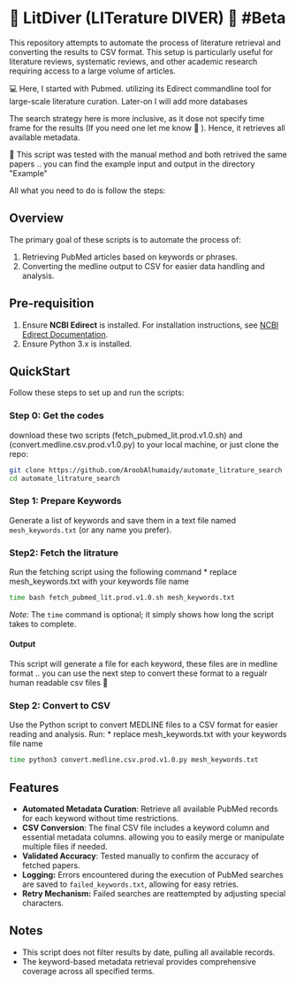 
# 🤿  LitDiver (LITerature DIVER) 🤿 #Beta 
This repository attempts to automate the process of literature retrieval and converting the results to CSV format. This setup is particularly useful for literature reviews, systematic reviews, and other academic research requiring access to a large volume of articles.

💻  Here, I started with Pubmed. utilizing its Edirect commandline tool for large-scale literature curation. Later-on I will add more databases 

The search strategy here is more inclusive, as it dose not specify time frame for the results (If you need one let me know 😬 ). Hence, it retrieves all available metadata. 


🌟 This script was tested with the manual method and both retrived the same papers .. you can find the example input and output in the directory "Example" 

All what you need to do is follow the steps: 

## Overview
The primary goal of these scripts is to automate the process of:
1. Retrieving PubMed articles based on keywords or phrases.
2. Converting the medline output to CSV for easier data handling and analysis.

## Pre-requisition
1. Ensure **NCBI Edirect** is installed. For installation instructions, see [NCBI Edirect Documentation](https://www.ncbi.nlm.nih.gov/books/NBK179288/).
2. Ensure Python 3.x is installed.

## QuickStart
Follow these steps to set up and run the scripts:

### Step 0: Get the codes 
download these two scripts (fetch_pubmed_lit.prod.v1.0.sh) and (convert.medline.csv.prod.v1.0.py) to your local machine, or just clone the repo: 

```bash
git clone https://github.com/AroobAlhumaidy/automate_litrature_search
cd automate_litrature_search
```

### Step 1: Prepare Keywords
Generate a list of keywords and save them in a text file named `mesh_keywords.txt` (or any name you prefer).

### Step2: Fetch the litrature
Run the fetching script using the following command 
    * replace mesh_keywords.txt with your keywords file name 

```bash
time bash fetch_pubmed_lit.prod.v1.0.sh mesh_keywords.txt
```
   *Note:* The `time` command is optional; it simply shows how long the script takes to complete.

#### Output
This script will generate a file for each keyword, these files are in medline format .. you can use the next step to convert these format to a regualr human readable csv files 📰

### Step 2: Convert to CSV

Use the Python script to convert MEDLINE files to a CSV format for easier reading and analysis. Run:
    * replace mesh_keywords.txt with your keywords file name 

```bash
time python3 convert.medline.csv.prod.v1.0.py mesh_keywords.txt
```

## Features

- **Automated Metadata Curation**: Retrieve all available PubMed records for each keyword without time restrictions.
- **CSV Conversion**: The final CSV file includes a keyword column and essential metadata columns. allowing you to easily merge or manipulate multiple files if needed.
- **Validated Accuracy**: Tested manually to confirm the accuracy of fetched papers.
- **Logging:** Errors encountered during the execution of PubMed searches are saved to `failed_keywords.txt`, allowing for easy retries.
- **Retry Mechanism:** Failed searches are reattempted by adjusting special characters.

## Notes
- This script does not filter results by date, pulling all available records.
- The keyword-based metadata retrieval provides comprehensive coverage across all specified terms.
